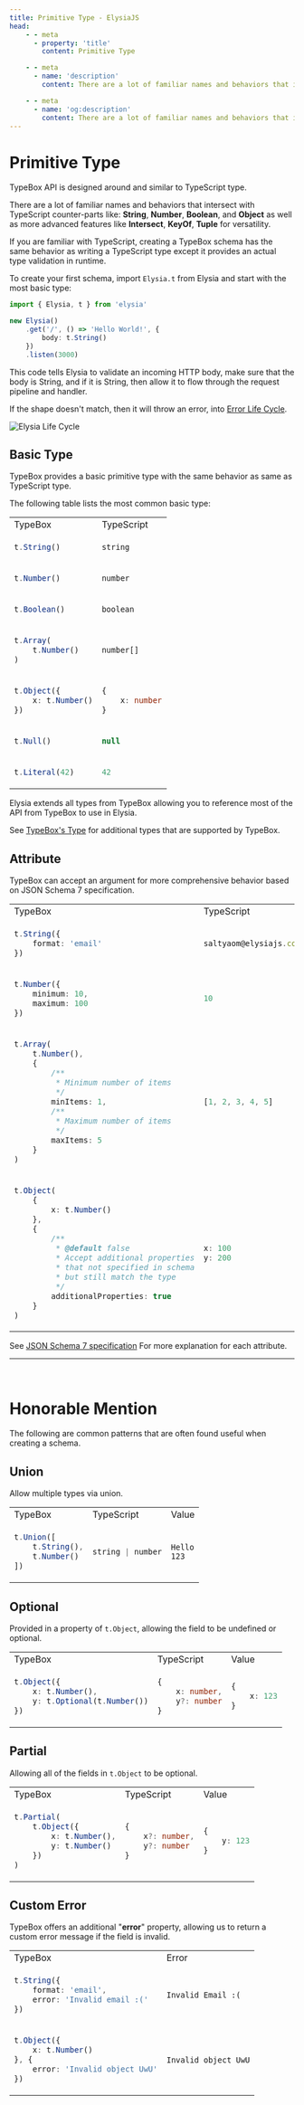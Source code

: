 ```yaml
---
title: Primitive Type - ElysiaJS
head:
    - - meta
      - property: 'title'
        content: Primitive Type

    - - meta
      - name: 'description'
        content: There are a lot of familiar names and behaviors that intersect with the TypeScript counterpart. String, Number, Boolean, and Object as well as more advanced features like Intersect, KeyOf, and Tuple for versatility. If you are familiar with TypeScript, creating a TypeBox schema has the same behavior as writing a TypeScript type except it provides an actual type validation in runtime.

    - - meta
      - name: 'og:description'
        content: There are a lot of familiar names and behaviors that intersect with the TypeScript counterpart. String, Number, Boolean, and Object as well as more advanced features like Intersect, KeyOf, and Tuple for versatility. If you are familiar with TypeScript, creating a TypeBox schema has the same behavior as writing a TypeScript type except it provides an actual type validation in runtime.
---
```


# Primitive Type

TypeBox API is designed around and similar to TypeScript type.

There are a lot of familiar names and behaviors that intersect with TypeScript counter-parts like: **String**, **Number**, **Boolean**, and **Object** as well as more advanced features like **Intersect**, **KeyOf**, **Tuple** for versatility.

If you are familiar with TypeScript, creating a TypeBox schema has the same behavior as writing a TypeScript type except it provides an actual type validation in runtime.

To create your first schema, import `Elysia.t` from Elysia and start with the most basic type:

```typescript twoslash
import { Elysia, t } from 'elysia'

new Elysia()
    .get('/', () => 'Hello World!', {
        body: t.String()
    })
    .listen(3000)
```

This code tells Elysia to validate an incoming HTTP body, make sure that the body is String, and if it is String, then allow it to flow through the request pipeline and handler.

If the shape doesn't match, then it will throw an error, into [Error Life Cycle](/essential/life-cycle.html#events).

![Elysia Life Cycle](/assets/lifecycle.webp)

## Basic Type

TypeBox provides a basic primitive type with the same behavior as same as TypeScript type.

The following table lists the most common basic type:

<table class="md-table">
<tr>
<td>TypeBox</td>
<td>TypeScript</td>
</tr>

<tr>
<td>

```typescript
t.String()
```

</td>
<td>

```typescript
string
```

</td>
</tr>

<tr>
<td>

```typescript
t.Number()
```

</td>
<td>

```typescript
number
```

</td>
</tr>

<tr>
<td>

```typescript
t.Boolean()
```

</td>
<td>

```typescript
boolean
```

</td>
</tr>

<tr>
<td>

```typescript
t.Array(
    t.Number()
)
```

</td>
<td>

```typescript
number[]
```

</td>
</tr>

<tr>
<td>

```typescript
t.Object({
    x: t.Number()
})
```

</td>
<td>

```typescript
{
    x: number
}
```

</td>
</tr>

<tr>
<td>

```typescript
t.Null()
```

</td>
<td>

```typescript
null
```

</td>
</tr>

<tr>
<td>

```typescript
t.Literal(42)
```

</td>
<td>

```typescript
42
```

</td>
</tr>

</table>

Elysia extends all types from TypeBox allowing you to reference most of the API from TypeBox to use in Elysia.

See [TypeBox's Type](https://github.com/sinclairzx81/typebox#json-types) for additional types that are supported by TypeBox.

## Attribute

TypeBox can accept an argument for more comprehensive behavior based on JSON Schema 7 specification.

<table class="md-table">
<tr>
<td>TypeBox</td>
<td>TypeScript</td>
</tr>

<tr>
<td>

```typescript
t.String({
    format: 'email'
})
```

</td>
<td>

```typescript
saltyaom@elysiajs.com
```

</td>
</tr>

<tr>
<td>

```typescript
t.Number({
    minimum: 10,
    maximum: 100
})
```

</td>
<td>

```typescript
10
```

</td>
</tr>

<tr>
<td>

```typescript
t.Array(
    t.Number(),
    {
        /**
         * Minimum number of items
         */
        minItems: 1,
        /**
         * Maximum number of items
         */
        maxItems: 5
    }
)
```

</td>
<td>

```typescript
[1, 2, 3, 4, 5]
```

</td>
</tr>

<tr>
<td>

```typescript
t.Object(
    {
        x: t.Number()
    },
    {
        /**
         * @default false
         * Accept additional properties
         * that not specified in schema
         * but still match the type
         */
        additionalProperties: true
    }
)
```

</td>
<td>

```typescript
x: 100
y: 200
```

</td>
</tr>

</table>

See [JSON Schema 7 specification](https://json-schema.org/draft/2020-12/json-schema-validation) For more explanation for each attribute.

---

<br>

# Honorable Mention

The following are common patterns that are often found useful when creating a schema.

## Union

Allow multiple types via union.

<table class="md-table">
<tr>
<td>TypeBox</td>
<td>TypeScript</td>
<td>Value</td>
</tr>

<tr>
<td>

```typescript
t.Union([
    t.String(),
    t.Number()
])
```

</td>
<td>

```typescript
string | number
```

</td>

<td>

```
Hello
123
```

</td>
</tr>

</table>

## Optional

Provided in a property of `t.Object`, allowing the field to be undefined or optional.

<table class="md-table">
<tr>
<td>TypeBox</td>
<td>TypeScript</td>
<td>Value</td>
</tr>

<tr>
<td>

```typescript
t.Object({
    x: t.Number(),
    y: t.Optional(t.Number())
})
```

</td>
<td>

```typescript
{
    x: number,
    y?: number
}
```

</td>

<td>

```typescript
{
    x: 123
}
```

</td>
</tr>

</table>

## Partial

Allowing all of the fields in `t.Object` to be optional.

<table class="md-table">
<tr>
<td>TypeBox</td>
<td>TypeScript</td>
<td>Value</td>
</tr>

<tr>
<td>

```typescript
t.Partial(
    t.Object({
        x: t.Number(),
        y: t.Number()
    })
)
```

</td>
<td>

```typescript
{
    x?: number,
    y?: number
}
```

</td>

<td>

```typescript
{
    y: 123
}
```

</td>
</tr>

</table>

## Custom Error

TypeBox offers an additional "**error**" property, allowing us to return a custom error message if the field is invalid.

<table class="md-table">
<tr>
<td>TypeBox</td>
<td>Error</td>
</tr>

<tr>
<td>

```typescript
t.String({
    format: 'email',
    error: 'Invalid email :('
})
```

</td>
<td>

```
Invalid Email :(
```

</td>
</tr>

<tr>
<td>

```typescript
t.Object({
    x: t.Number()
}, {
    error: 'Invalid object UwU'
})
```

</td>
<td>

```
Invalid object UwU
```

</td>
</tr>

</table>
